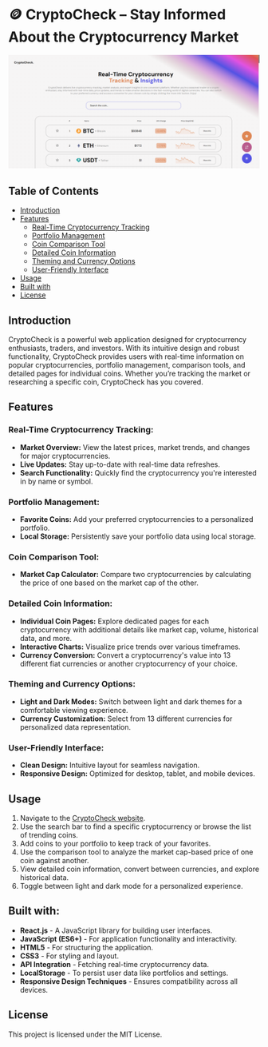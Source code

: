 # 🪙 CryptoCheck – Stay Informed About the Cryptocurrency Market

![CryptoCheck Readme](public/cryptocheckReadme.png)

## Table of Contents
- [Introduction](#introduction)
- [Features](#features)
  - [Real-Time Cryptocurrency Tracking](#real-time-cryptocurrency-tracking)
  - [Portfolio Management](#portfolio-management)
  - [Coin Comparison Tool](#coin-comparison-tool)
  - [Detailed Coin Information](#detailed-coin-information)
  - [Theming and Currency Options](#theming-and-currency-options)
  - [User-Friendly Interface](#user-friendly-interface)
- [Usage](#usage)
- [Built with](#built-with)
- [License](#license)

## Introduction
CryptoCheck is a powerful web application designed for cryptocurrency enthusiasts, traders, and investors. With its intuitive design and robust functionality, CryptoCheck provides users with real-time information on popular cryptocurrencies, portfolio management, comparison tools, and detailed pages for individual coins. Whether you’re tracking the market or researching a specific coin, CryptoCheck has you covered.

## Features

### Real-Time Cryptocurrency Tracking:
- **Market Overview:** View the latest prices, market trends, and changes for major cryptocurrencies.
- **Live Updates:** Stay up-to-date with real-time data refreshes.
- **Search Functionality:** Quickly find the cryptocurrency you're interested in by name or symbol.

### Portfolio Management:
- **Favorite Coins:** Add your preferred cryptocurrencies to a personalized portfolio.
- **Local Storage:** Persistently save your portfolio data using local storage.

### Coin Comparison Tool:
- **Market Cap Calculator:** Compare two cryptocurrencies by calculating the price of one based on the market cap of the other.

### Detailed Coin Information:
- **Individual Coin Pages:** Explore dedicated pages for each cryptocurrency with additional details like market cap, volume, historical data, and more.
- **Interactive Charts:** Visualize price trends over various timeframes.
- **Currency Conversion:** Convert a cryptocurrency's value into 13 different fiat currencies or another cryptocurrency of your choice.

### Theming and Currency Options:
- **Light and Dark Modes:** Switch between light and dark themes for a comfortable viewing experience.
- **Currency Customization:** Select from 13 different currencies for personalized data representation.

### User-Friendly Interface:
- **Clean Design:** Intuitive layout for seamless navigation.
- **Responsive Design:** Optimized for desktop, tablet, and mobile devices.

## Usage
1. Navigate to the [CryptoCheck website](https://cryptocheck.vercel.app/#/).
2. Use the search bar to find a specific cryptocurrency or browse the list of trending coins.
3. Add coins to your portfolio to keep track of your favorites.
4. Use the comparison tool to analyze the market cap-based price of one coin against another.
5. View detailed coin information, convert between currencies, and explore historical data.
6. Toggle between light and dark mode for a personalized experience.

## Built with:
- **React.js** - A JavaScript library for building user interfaces.
- **JavaScript (ES6+)** - For application functionality and interactivity.
- **HTML5** - For structuring the application.
- **CSS3** - For styling and layout.
- **API Integration** - Fetching real-time cryptocurrency data.
- **LocalStorage** - To persist user data like portfolios and settings.
- **Responsive Design Techniques** - Ensures compatibility across all devices.

## License
This project is licensed under the MIT License. 
